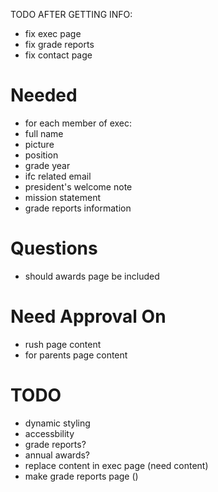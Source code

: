 
TODO AFTER GETTING INFO:
- fix exec page
- fix grade reports
- fix contact page

# Needed
- for each member of exec:
 - full name
 - picture
 - position
 - grade year
 - ifc related email
- president's welcome note
- mission statement
- grade reports information

# Questions
- should awards page be included

# Need Approval On
- rush page content
- for parents page content

# TODO
- dynamic styling
- accessbility
- grade reports?
- annual awards?
- replace content in exec page (need content)
- make grade reports page ()

